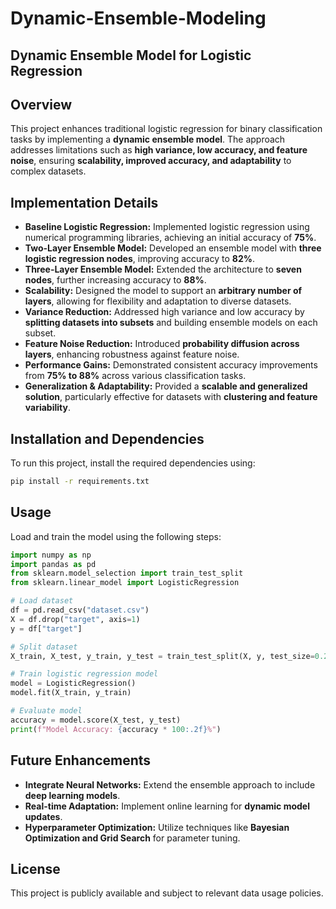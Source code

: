 # Dynamic-Ensemble-Modeling

## Dynamic Ensemble Model for Logistic Regression

## Overview
This project enhances traditional logistic regression for binary classification tasks by implementing a **dynamic ensemble model**. The approach addresses limitations such as **high variance, low accuracy, and feature noise**, ensuring **scalability, improved accuracy, and adaptability** to complex datasets.

## Implementation Details

- **Baseline Logistic Regression:** Implemented logistic regression using numerical programming libraries, achieving an initial accuracy of **75%**.
- **Two-Layer Ensemble Model:** Developed an ensemble model with **three logistic regression nodes**, improving accuracy to **82%**.
- **Three-Layer Ensemble Model:** Extended the architecture to **seven nodes**, further increasing accuracy to **88%**.
- **Scalability:** Designed the model to support an **arbitrary number of layers**, allowing for flexibility and adaptation to diverse datasets.
- **Variance Reduction:** Addressed high variance and low accuracy by **splitting datasets into subsets** and building ensemble models on each subset.
- **Feature Noise Reduction:** Introduced **probability diffusion across layers**, enhancing robustness against feature noise.
- **Performance Gains:** Demonstrated consistent accuracy improvements from **75% to 88%** across various classification tasks.
- **Generalization & Adaptability:** Provided a **scalable and generalized solution**, particularly effective for datasets with **clustering and feature variability**.

## Installation and Dependencies
To run this project, install the required dependencies using:

```bash
pip install -r requirements.txt
```

## Usage
Load and train the model using the following steps:

```python
import numpy as np
import pandas as pd
from sklearn.model_selection import train_test_split
from sklearn.linear_model import LogisticRegression

# Load dataset
df = pd.read_csv("dataset.csv")
X = df.drop("target", axis=1)
y = df["target"]

# Split dataset
X_train, X_test, y_train, y_test = train_test_split(X, y, test_size=0.2, random_state=42)

# Train logistic regression model
model = LogisticRegression()
model.fit(X_train, y_train)

# Evaluate model
accuracy = model.score(X_test, y_test)
print(f"Model Accuracy: {accuracy * 100:.2f}%")
```

## Future Enhancements
- **Integrate Neural Networks:** Extend the ensemble approach to include **deep learning models**.
- **Real-time Adaptation:** Implement online learning for **dynamic model updates**.
- **Hyperparameter Optimization:** Utilize techniques like **Bayesian Optimization and Grid Search** for parameter tuning.

## License
This project is publicly available and subject to relevant data usage policies.
